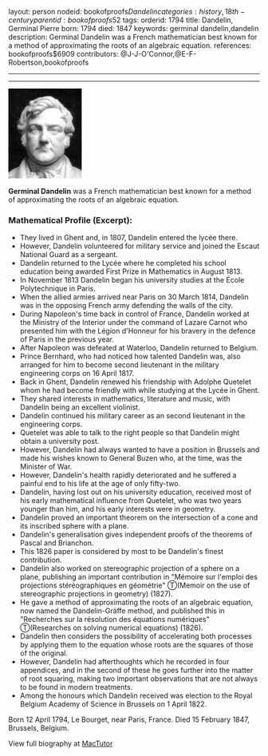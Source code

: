 layout: person
nodeid: bookofproofs$Dandelin
categories: history,18th-century
parentid: bookofproofs$52
tags: 
orderid: 1794
title: Dandelin, Germinal Pierre
born: 1794
died: 1847
keywords: germinal dandelin,dandelin
description: Germinal Dandelin was a French mathematician best known for a method of approximating the roots of an algebraic equation.
references: bookofproofs$6909
contributors: @J-J-O'Connor,@E-F-Robertson,bookofproofs

---



---

![Dandelin.jpg](https://github.com/bookofproofs/bookofproofs.github.io/blob/main/_sources/_assets/images/portraits/Dandelin.jpg?raw=true)

**Germinal Dandelin** was a French mathematician best known for a method of approximating the roots of an algebraic equation.

### Mathematical Profile (Excerpt):
* They lived in Ghent and, in 1807, Dandelin entered the lycée there.
* However, Dandelin volunteered for military service and joined the Escaut National Guard as a sergeant.
* Dandelin returned to the Lycée where he completed his school education being awarded First Prize in Mathematics in August 1813.
* In November 1813 Dandelin began his university studies at the École Polytechnique in Paris.
* When the allied armies arrived near Paris on 30 March 1814, Dandelin was in the opposing French army defending the walls of the city.
* During Napoleon's time back in control of France, Dandelin worked at the Ministry of the Interior under the command of Lazare Carnot who presented him with the Légion d'Honneur for his bravery in the defence of Paris in the previous year.
* After Napoleon was defeated at Waterloo, Dandelin returned to Belgium.
* Prince Bernhard, who had noticed how talented Dandelin was, also arranged for him to become second lieutenant in the military engineering corps on 16 April 1817.
* Back in Ghent, Dandelin renewed his friendship with Adolphe Quetelet whom he had become friendly with while studying at the Lycée in Ghent.
* They shared interests in mathematics, literature and music, with Dandelin being an excellent violinist.
* Dandelin continued his military career as an second lieutenant in the engineering corps.
* Quetelet was able to talk to the right people so that Dandelin might obtain a university post.
* However, Dandelin had always wanted to have a position in Brussels and made his wishes known to General Buzen who, at the time, was the Minister of War.
* However, Dandelin's health rapidly deteriorated and he suffered a painful end to his life at the age of only fifty-two.
* Dandelin, having lost out on his university education, received most of his early mathematical influence from Quetelet, who was two years younger than him, and his early interests were in geometry.
* Dandelin proved an important theorem on the intersection of a cone and its inscribed sphere with a plane.
* Dandelin's generalisation gives independent proofs of the theorems of Pascal and Brianchon.
* This 1826 paper is considered by most to be Dandelin's finest contribution.
* Dandelin also worked on stereographic projection of a sphere on a plane, publishing an important contribution in "Mémoire sur l'emploi des projections stéréographiques en géométrie" Ⓣ(Memoir on the use of stereographic projections in geometry) (1827).
* He gave a method of approximating the roots of an algebraic equation, now named the Dandelin-Gräffe method, and published this in "Recherches sur la résolution des équations numériques" Ⓣ(Researches on solving numerical equations) (1826).
* Dandelin then considers the possibility of accelerating both processes by applying them to the equation whose roots are the squares of those of the original.
* However, Dandelin had afterthoughts which he recorded in four appendices, and in the second of these he goes further into the matter of root squaring, making two important observations that are not always to be found in modern treatments.
* Among the honours which Dandelin received was election to the Royal Belgium Academy of Science in Brussels on 1 April 1822.

Born 12 April 1794, Le Bourget, near Paris, France. Died 15 February 1847, Brussels, Belgium.

View full biography at [MacTutor](https://mathshistory.st-andrews.ac.uk/Biographies/Dandelin/)
